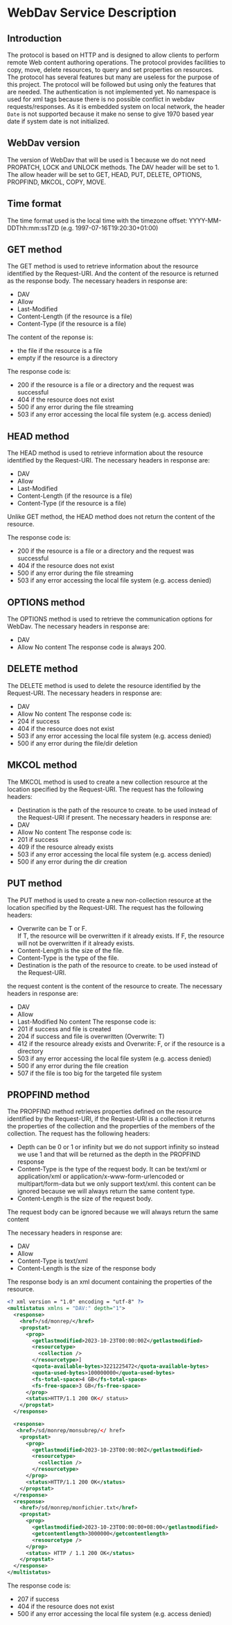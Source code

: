 # WebDav Service Description

## Introduction
The protocol is based on HTTP and is designed to allow clients to perform remote Web content authoring operations. The protocol provides facilities to copy, move, delete resources, to query and set properties on resources. The protocol has several features but many are useless for the purpose of this project. The protocol will be followed but using only the features that are needed.
The authentication is not implemented yet.
No namespace is used for xml tags because there is no possible conflict in webdav requests/responses.
As it is embedded system on local network, the header `Date` is not supported because it make no sense to give 1970 based year date if system date is not initialized.

## WebDav version
The version of WebDav that will be used is 1 because we do not need PROPATCH, LOCK and UNLOCK methods.
The DAV header will be set to 1.
The allow header will be set to GET, HEAD, PUT, DELETE, OPTIONS, PROPFIND, MKCOL, COPY, MOVE.

## Time format
The time format used is the local time with the timezone offset:
YYYY-MM-DDThh:mm:ssTZD (e.g. 1997-07-16T19:20:30+01:00)

## GET method
The GET method is used to retrieve information about the resource identified by the Request-URI. And the content of the resource is returned as the response body.
The necessary headers in response are:
- DAV
- Allow
- Last-Modified
- Content-Length (if the resource is a file)
- Content-Type (if the resource is a file)

The content of the reponse is:
 - the file if the resource is a file
 - empty if the resource is a directory

The response code is:
- 200 if the resource is a file or a directory and the request was successful
- 404 if the resource does not exist
- 500 if any error during the file streaming
- 503 if any error accessing the local file system (e.g. access denied)

## HEAD method
The HEAD method is used to retrieve information about the resource identified by the Request-URI. 
The necessary headers in response are:
- DAV
- Allow
- Last-Modified
- Content-Length (if the resource is a file)
- Content-Type (if the resource is a file)

Unlike GET method, the HEAD method does not return the content of the resource.

The response code is:
- 200 if the resource is a file or a directory and the request was successful
- 404 if the resource does not exist
- 500 if any error during the file streaming
- 503 if any error accessing the local file system (e.g. access denied)

## OPTIONS method
The OPTIONS method is used to retrieve the communication options for WebDav.
The necessary headers in response are:
- DAV
- Allow
No content
The response code is always 200.

## DELETE method
The DELETE method is used to delete the resource identified by the Request-URI.
The necessary headers in response are:
- DAV
- Allow
No content
The response code is:
- 204 if success
- 404 if the resource does not exist
- 503 if any error accessing the local file system (e.g. access denied)
- 500 if any error during the file/dir deletion

## MKCOL method
The MKCOL method is used to create a new collection resource at the location specified by the Request-URI.
The request has the following headers:   
- Destination is the path of the resource to create. to be used instead of the Request-URI if present.
The necessary headers in response are:
- DAV
- Allow
No content
The response code is:
- 201 if success
- 409 if the resource already exists
- 503 if any error accessing the local file system (e.g. access denied)
- 500 if any error during the dir creation

## PUT method
The PUT method is used to create a new non-collection resource at the location specified by the Request-URI.
The request has the following headers:   
- Overwrite can be T or F.   
If T, the resource will be overwritten if it already exists. If F, the resource will not be overwritten if it already exists.
- Content-Length is the size  of the file.
- Content-Type is the type of the file.
- Destination is the path of the resource to create. to be used instead of the Request-URI.

the request content is the content of the resource to create.
The necessary headers in response are:
- DAV
- Allow
- Last-Modified
No content
The response code is:
- 201 if success and file is created
- 204 if success and file is overwritten (Overwrite: T)
- 412 if the resource already exists and Overwrite: F, or if the resource is a directory
- 503 if any error accessing the local file system (e.g. access denied)
- 500 if any error during the file creation
- 507 if the file is too big for the targeted file system

## PROPFIND method  
The PROPFIND method retrieves properties defined on the resource identified by the Request-URI, if the Request-URI is a collection it returns the properties of the collection and the properties of the members of the collection.
The request has the following headers:
- Depth can be 0 or 1 or infinity but we do not support infinity so instead we use 1 and that will be returned as the depth in the PROPFIND response
- Content-Type is the type of the request body. It can be text/xml or application/xml or application/x-www-form-urlencoded or multipart/form-data but we only support text/xml.
this content can be ignored because we will always return the same content type.
- Content-Length is the size of the request body.

The request body can be ignored because we will always return the same content

The necessary headers in response are:
- DAV
- Allow
- Content-Type is text/xml
- Content-Length is the size of the response body

The response body is an xml document containing the properties of the resource.
```xml
<? xml version = "1.0" encoding = "utf-8" ?>
<multistatus xmlns = "DAV:" depth="1">
  <response>
    <href>/sd/monrep/</href>
    <propstat>
      <prop>
        <getlastmodified>2023-10-23T00:00:00Z</getlastmodified>
        <resourcetype>
          <collection />
        </resourcetype>]
        <quota-available-bytes>3221225472</quota-available-bytes>
        <quota-used-bytes>100000000</quota-used-bytes>
        <fs-total-space>4 GB</fs-total-space>
        <fs-free-space>3 GB</fs-free-space>
      </prop>
      <status>HTTP/1.1 200 OK</ status>
    </propstat>
  </response>

  <response>
   <href>/sd/monrep/monsubrep/</ href>
    <propstat>
      <prop>
        <getlastmodified>2023-10-23T00:00:00Z</getlastmodified>
        <resourcetype>
          <collection />
        </resourcetype>
      </prop>
      <status>HTTP/1.1 200 OK</status>
    </propstat>
  </response>
  <response>
    <href>/sd/monrep/monfichier.txt</href>
    <propstat>
      <prop>
        <getlastmodified>2023-10-23T00:00:00+08:00</getlastmodified>
        <getcontentlength>3000000</getcontentlength>
        <resourcetype />
      </prop>
      <status> HTTP / 1.1 200 OK</status>
    </propstat>
  </response>
</multistatus>

```

The response code is:
- 207 if success
- 404 if the resource does not exist
- 500 if any error accessing the local file system (e.g. access denied)





